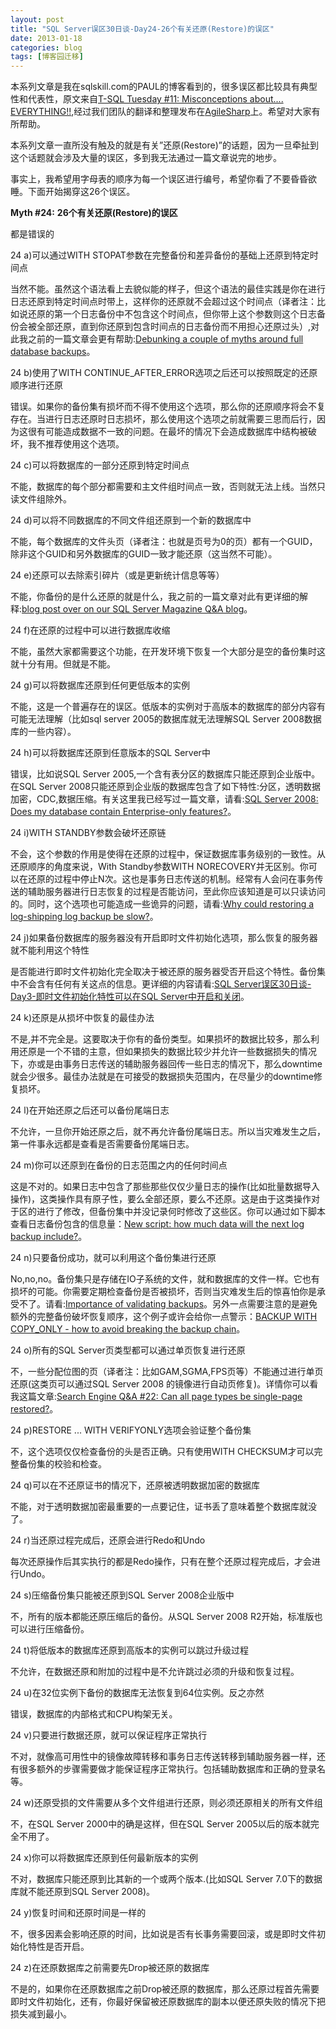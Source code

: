 ```yaml
---
layout: post
title: "SQL Server误区30日谈-Day24-26个有关还原(Restore)的误区"
date: 2013-01-18
categories: blog
tags: [博客园迁移]
---
```


本系列文章是我在sqlskill.com的PAUL的博客看到的，很多误区都比较具有典型性和代表性，原文来自[T-SQL Tuesday \#11: Misconceptions about.... EVERYTHING\!\!](http://www.sqlskills.com/blogs/paul/post/T-SQL-Tuesday-11-Misconceptions-about-EVERYTHING!!.aspx),经过我们团队的翻译和整理发布在[AgileSharp](http://www.agilesharp.com/)上。希望对大家有所帮助。

本系列文章一直所没有触及的就是有关”还原\(Restore\)”的话题，因为一旦牵扯到这个话题就会涉及大量的误区，多到我无法通过一篇文章说完的地步。

事实上，我希望用字母表的顺序为每一个误区进行编号，希望你看了不要昏昏欲睡。下面开始揭穿这26个误区。

**Myth \#24:** **26个有关还原\(Restore\)的误区**

都是错误的

24 a\)可以通过WITH STOPAT参数在完整备份和差异备份的基础上还原到特定时间点

当然不能。虽然这个语法看上去貌似能的样子，但这个语法的最佳实践是你在进行日志还原到特定时间点时带上，这样你的还原就不会超过这个时间点（译者注：比如说还原的第一个日志备份中不包含这个时间点，但你带上这个参数则这个日志备份会被全部还原，直到你还原到包含时间点的日志备份而不用担心还原过头）,对此我之前的一篇文章会更有帮助:[Debunking a couple of myths around full database backups](http://www.sqlskills.com/BLOGS/PAUL/post/Debunking-a-couple-of-myths-around-full-database-backups.aspx)。

24 b\)使用了WITH CONTINUE\_AFTER\_ERROR选项之后还可以按照既定的还原顺序进行还原

错误。如果你的备份集有损坏而不得不使用这个选项，那么你的还原顺序将会不复存在。当进行日志还原时日志损坏，那么使用这个选项之前就需要三思而后行，因为这很有可能造成数据不一致的问题。在最坏的情况下会造成数据库中结构被破坏，我不推荐使用这个选项。

24 c\)可以将数据库的一部分还原到特定时间点

不能，数据库的每个部分都需要和主文件组时间点一致，否则就无法上线。当然只读文件组除外。

24 d\)可以将不同数据库的不同文件组还原到一个新的数据库中

不能，每个数据库的文件头页（译者注：也就是页号为0的页）都有一个GUID，除非这个GUID和另外数据库的GUID一致才能还原（这当然不可能）。

24 e\)还原可以去除索引碎片（或是更新统计信息等等）

不能，你备份的是什么还原的就是什么，我之前的一篇文章对此有更详细的解释:[blog post over on our SQL Server Magazine Q&A blog](http://www.sqlmag.com/blogs/SQLServerQuestionsAnswered/SQLServerQuestionsAnswered/tabid/1977/entryid/12612/Default.aspx)。

24 f\)在还原的过程中可以进行数据库收缩

不能，虽然大家都需要这个功能，在开发环境下恢复一个大部分是空的备份集时这就十分有用。但就是不能。

24 g\)可以将数据库还原到任何更低版本的实例

不能，这是一个普遍存在的误区。低版本的实例对于高版本的数据库的部分内容有可能无法理解（比如sql server 2005的数据库就无法理解SQL Server 2008数据库的一些内容）。

24 h\)可以将数据库还原到任意版本的SQL Server中

错误，比如说SQL Server 2005,一个含有表分区的数据库只能还原到企业版中。在SQL Server 2008只能还原到企业版的数据库包含了如下特性:分区，透明数据加密，CDC,数据压缩。有关这里我已经写过一篇文章，请看:[SQL Server 2008: Does my database contain Enterprise-only features?](http://www.sqlskills.com/BLOGS/PAUL/post/SQL-Server-2008-Does-my-database-contain-Enterprise-only-features.aspx)。

24 i\)WITH STANDBY参数会破坏还原链

不会，这个参数的作用是使得在还原的过程中，保证数据库事务级别的一致性。从还原顺序的角度来说，With Standby参数WITH NORECOVERY并无区别。你可以在还原的过程中停止N次。这也是事务日志传送的机制。经常有人会问在事务传送的辅助服务器进行日志恢复的过程是否能访问，至此你应该知道是可以只读访问的。同时，这个选项也可能造成一些诡异的问题，请看:[Why could restoring a log-shipping log backup be slow?](http://www.sqlskills.com/BLOGS/PAUL/post/Why-could-restoring-a-log-shipping-log-backup-be-slow.aspx)。

24 j\)如果备份数据库的服务器没有开启即时文件初始化选项，那么恢复的服务器就不能利用这个特性

是否能进行即时文件初始化完全取决于被还原的服务器受否开启这个特性。备份集中不会含有任何有关这点的信息。更详细的内容请看:[SQL Server误区30日谈-Day3-即时文件初始化特性可以在SQL Server中开启和关闭](http://www.cnblogs.com/CareySon/archive/2012/10/22/2733487.html)。

24 k\)还原是从损坏中恢复的最佳办法

不是,并不完全是。这要取决于你有的备份类型。如果损坏的数据比较多，那么利用还原是一个不错的主意，但如果损失的数据比较少并允许一些数据损失的情况下，亦或是由事务日志传送的辅助服务器回传一些日志的情况下，那么downtime就会少很多。最佳办法就是在可接受的数据损失范围内，在尽量少的downtime修复损坏。

24 l\)在开始还原之后还可以备份尾端日志

不允许，一旦你开始还原之后，就不再允许备份尾端日志。所以当灾难发生之后，第一件事永远都是查看是否需要备份尾端日志。

24 m\)你可以还原到在备份的日志范围之内的任何时间点

这是不对的。如果日志中包含了那些那些仅仅少量日志的操作\(比如批量数据导入操作\)，这类操作具有原子性，要么全部还原，要么不还原。这是由于这类操作对于区的进行了修改，但备份集中并没记录何时修改了这些区。你可以通过如下脚本查看日志备份包含的信息量：[New script: how much data will the next log backup include?](http://www.sqlskills.com/BLOGS/PAUL/post/New-script-how-much-data-will-the-next-log-backup-include.aspx)。

24 n\)只要备份成功，就可以利用这个备份集进行还原

No,no,no。备份集只是存储在IO子系统的文件，就和数据库的文件一样。它也有损坏的可能。你需要定期检查备份是否被损坏，否则当灾难发生后的惊喜怕你是承受不了。请看:[Importance of validating backups](http://www.sqlskills.com/BLOGS/PAUL/post/Importance-of-validating-backups.aspx)。另外一点需要注意的是避免额外的完整备份破坏恢复顺序，这个例子或许会给你一点警示：[BACKUP WITH COPY\_ONLY - how to avoid breaking the backup chain](http://www.sqlskills.com/BLOGS/PAUL/post/BACKUP-WITH-COPY_ONLY-how-to-avoid-breaking-the-backup-chain.aspx)。

24 o\)所有的SQL Server页类型都可以通过单页恢复进行还原

不，一些分配位图的页（译者注：比如GAM,SGMA,FPS页等）不能通过进行单页还原\(这类页可以通过SQL Server 2008 的镜像进行自动页修复\)。详情你可以看我这篇文章:[Search Engine Q&A \#22: Can all page types be single-page restored?](http://www.sqlskills.com/BLOGS/PAUL/post/Search-Engine-QA-22-Can-all-page-types-be-single-page-restored.aspx)。

24 p\)RESTORE ... WITH VERIFYONLY选项会验证整个备份集

不，这个选项仅仅检查备份的头是否正确。只有使用WITH CHECKSUM才可以完整备份集的校验和检查。

24 q\)可以在不还原证书的情况下，还原被透明数据加密的数据库

不能，对于透明数据加密最重要的一点要记住，证书丢了意味着整个数据库就没了。

24 r\)当还原过程完成后，还原会进行Redo和Undo

每次还原操作后其实执行的都是Redo操作，只有在整个还原过程完成后，才会进行Undo。

24 s\)压缩备份集只能被还原到SQL Server 2008企业版中

不，所有的版本都能还原压缩后的备份。从SQL Server 2008 R2开始，标准版也可以进行压缩备份。

24 t\)将低版本的数据库还原到高版本的实例可以跳过升级过程

不允许，在数据还原和附加的过程中是不允许跳过必须的升级和恢复过程。

24 u\)在32位实例下备份的数据库无法恢复到64位实例。反之亦然

错误，数据库的内部格式和CPU构架无关。

24 v\)只要进行数据还原，就可以保证程序正常执行

不对，就像高可用性中的镜像故障转移和事务日志传送转移到辅助服务器一样，还有很多额外的步骤需要做才能保证程序正常执行。包括辅助数据库和正确的登录名等。

24 w\)还原受损的文件需要从多个文件组进行还原，则必须还原相关的所有文件组

不，在SQL Server 2000中的确是这样，但在SQL Server 2005以后的版本就完全不用了。

24 x\)你可以将数据库还原到任何最新版本的实例

不对，数据库只能还原到比其新的一个或两个版本.\(比如SQL Server 7.0下的数据库就不能还原到SQL Server 2008\)。

24 y\)恢复时间和还原时间是一样的

不，很多因素会影响还原的时间，比如说是否有长事务需要回滚，或是即时文件初始化特性是否开启。

24 z\)在还原数据库之前需要先Drop被还原的数据库

不是的，如果你在还原数据库之前Drop被还原的数据库，那么还原过程首先需要即时文件初始化，还有，你最好保留被还原数据库的副本以便还原失败的情况下把损失减到最小。
